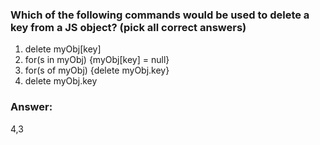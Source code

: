 ### Which of the following commands would be used to delete a key from a JS object? (pick all correct answers)

1. delete myObj[key]
2. for(s in myObj) {myObj[key] = null}
3. for(s of myObj) {delete myObj.key}
4. delete myObj.key

### Answer:

4,3